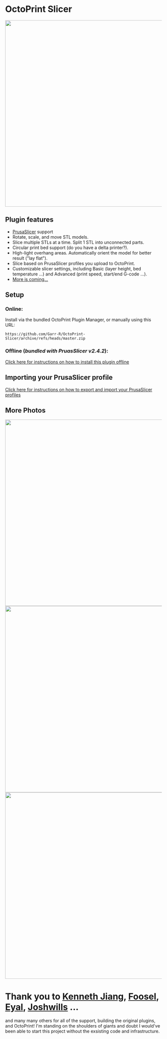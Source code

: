 # OctoPrint Slicer

<img src="/docs/screenshot1.png" width="600">

## Plugin features
- [PrusaSlicer](https://www.prusa3d.com/page/prusaslicer_424/) support
- Rotate, scale, and move STL models.
- Slice multiple STLs at a time. Split 1 STL into unconnected parts.
- Circular print bed support (do you have a delta printer?).
- High-light overhang areas. Automatically orient the model for better result ("lay flat").
- Slice based on PrusaSlicer profiles you upload to OctoPrint.
- Customizable slicer settings, including Basic (layer height, bed temperature ...) and Advanced (print speed, start/end G-code ...).
- [More is coming...](https://github.com/Garr-R/OctoPrint-Slicer/wiki/Future-Plans)

## Setup
### Online:
Install via the bundled OctoPrint Plugin Manager, or manually using this URL:

    https://github.com/Garr-R/OctoPrint-Slicer/archive/refs/heads/master.zip

### Offline (_bundled with PruasSlicer v2.4.2_): 

[Click here for instructions on how to install this plugin offline](https://github.com/Garr-R/OctoPrint-Slicer/wiki/Offline-Installation-Instructions)

## Importing your PrusaSlicer profile

[Click here for instructions on how to export and import your PrusaSlicer profiles](https://github.com/Garr-R/OctoPrint-Slicer/wiki/Exporting-and-Importing-PrusaSlicer-Profiles)
  
## More Photos

<img src="/docs/screenshot2.png" width="600">
<img src="/docs/screenshot3.png" width="600">
<img src="/docs/screenshot4.png" width="600">

# Thank you to [Kenneth Jiang](https://github.com/kennethjiang/), [Foosel](https://github.com/foosel), [Eyal](https://github.com/eyal0), [Joshwills](https://github.com/joshwills) ...

and many many others for all of the support, building the original plugins, and OctoPrint!
I'm standing on the shoulders of giants and doubt I would've been able to start this project without the exsisting code and infrastructure. 
